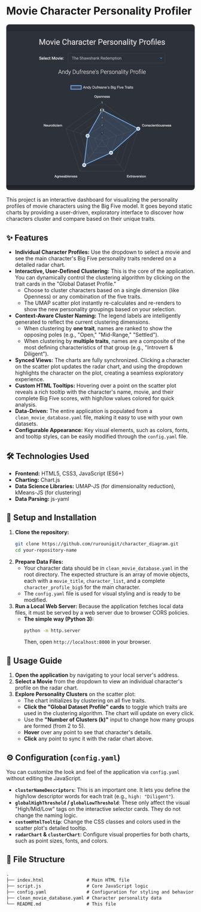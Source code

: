# Movie Character Personality Profiler

<p align="center">
  <img src="README01.jpg" alt="Screenshot of the Big5 Radar Chart" style="border-radius: 8px;">
  <br>
</p>

This project is an interactive dashboard for visualizing the personality profiles of movie characters using the Big Five model. It goes beyond static charts by providing a user-driven, exploratory interface to discover how characters cluster and compare based on their unique traits.

## ✨ Features

*   **Individual Character Profiles:** Use the dropdown to select a movie and see the main character's Big Five personality traits rendered on a detailed radar chart.
*   **Interactive, User-Defined Clustering:** This is the core of the application. You can dynamically control the clustering algorithm by clicking on the trait cards in the "Global Dataset Profile."
    *   Choose to cluster characters based on a single dimension (like Openness) or any combination of the five traits.
    *   The UMAP scatter plot instantly re-calculates and re-renders to show the new personality groupings based on your selection.
*   **Context-Aware Cluster Naming:** The legend labels are intelligently generated to reflect the current clustering dimensions.
    *   When clustering by **one trait**, names are ranked to show the opposing poles (e.g., "Open," "Mid-Range," "Settled").
    *   When clustering by **multiple traits**, names are a composite of the most defining characteristics of that group (e.g., "Introvert & Diligent").
*   **Synced Views:** The charts are fully synchronized. Clicking a character on the scatter plot updates the radar chart, and using the dropdown highlights the character on the plot, creating a seamless exploratory experience.
*   **Custom HTML Tooltips:** Hovering over a point on the scatter plot reveals a rich tooltip with the character's name, movie, and their complete Big Five scores, with high/low values colored for quick analysis.
*   **Data-Driven:** The entire application is populated from a `clean_movie_database.yaml` file, making it easy to use with your own datasets.
*   **Configurable Appearance:** Key visual elements, such as colors, fonts, and tooltip styles, can be easily modified through the `config.yaml` file.

## 🛠️ Technologies Used

*   **Frontend:** HTML5, CSS3, JavaScript (ES6+)
*   **Charting:** Chart.js
*   **Data Science Libraries:** UMAP-JS (for dimensionality reduction), kMeans-JS (for clustering)
*   **Data Parsing:** js-yaml

## 🚀 Setup and Installation

1.  **Clone the repository:**
    ```bash
    git clone https://github.com/rurounigit/character_diagram.git
    cd your-repository-name
    ```
2.  **Prepare Data Files:**
    *   Your character data should be in `clean_movie_database.yaml` in the root directory. The expected structure is an array of movie objects, each with a `movie_title`, `character_list`, and a complete `character_profile_big5` for the main character.
    *   The `config.yaml` file is used for visual styling and is ready to be modified.
3.  **Run a Local Web Server:** Because the application fetches local data files, it must be served by a web server due to browser CORS policies.
    *   **The simple way (Python 3):**
        ```bash
        python -m http.server
        ```
        Then, open `http://localhost:8000` in your browser.

## 📖 Usage Guide

1.  **Open the application** by navigating to your local server's address.
2.  **Select a Movie** from the dropdown to view an individual character's profile on the radar chart.
3.  **Explore Personality Clusters** on the scatter plot:
    *   The chart initializes by clustering on all five traits.
    *   **Click the "Global Dataset Profile" cards** to toggle which traits are used in the clustering algorithm. The chart will update on every click.
    *   Use the **"Number of Clusters (k)"** input to change how many groups are formed (from 2 to 5).
    *   **Hover** over any point to see that character's details.
    *   **Click** any point to sync it with the radar chart above.

## ⚙️ Configuration (`config.yaml`)

You can customize the look and feel of the application via `config.yaml` without editing the JavaScript.

*   **`clusterNameDescriptors`**: This is an important one. It lets you define the high/low descriptor words for each trait (e.g., `high: "Diligent"`).
*   **`globalHighThreshold` / `globalLowThreshold`**: These only affect the visual "High/Mid/Low" tags on the interactive selector cards. They do not change the naming logic.
*   **`customHtmlTooltip`**: Change the CSS classes and colors used in the scatter plot's detailed tooltip.
*   **`radarChart` & `clusterChart`**: Configure visual properties for both charts, such as point sizes, fonts, and colors.

## 📁 File Structure

```
.
├── index.html                # Main HTML file
├── script.js                 # Core JavaScript logic
├── config.yaml               # Configuration for styling and behavior
├── clean_movie_database.yaml # Character personality data
└── README.md                 # This file
```